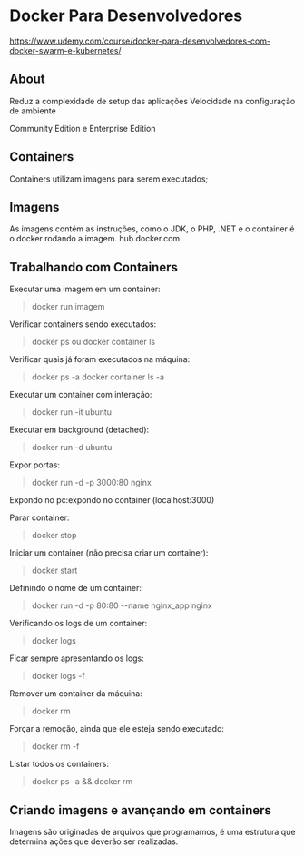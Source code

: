 # Docker Para Desenvolvedores

https://www.udemy.com/course/docker-para-desenvolvedores-com-docker-swarm-e-kubernetes/

## About

Reduz a complexidade de setup das aplicações
Velocidade na configuração de ambiente

Community Edition e Enterprise Edition

## Containers

Containers utilizam imagens para serem executados;

## Imagens

As imagens contém as instruções, como o JDK, o PHP, .NET e o container é o docker rodando a imagem.
hub.docker.com

## Trabalhando com Containers

Executar uma imagem em um container:
> docker run imagem

Verificar containers sendo executados:
> docker ps ou docker container ls

Verificar quais já foram executados na máquina:
> docker ps -a
> docker container ls -a

Executar um container com interação:
> docker run -it ubuntu

Executar em background (detached):
> docker run -d  ubuntu

Expor portas:
> docker run -d -p 3000:80 nginx

Expondo no pc:expondo no container (localhost:3000)

Parar container:
> docker stop <id ou nome>

Iniciar um container (não precisa criar um container):
> docker start <id> 

Definindo o nome de um container:
> docker run -d -p 80:80 --name nginx_app nginx

Verificando os logs de um container:
> docker logs <id>

Ficar sempre apresentando os logs:
> docker logs -f <id>

Remover um container da máquina:
> docker rm <id>

Forçar a remoção, ainda que ele esteja sendo executado:
> docker rm <id> -f

Listar todos os containers:
> docker ps -a && docker rm <id ou nome>

## Criando imagens e avançando em containers

Imagens são originadas de arquivos que programamos, é uma estrutura que determina ações que deverão ser realizadas.

